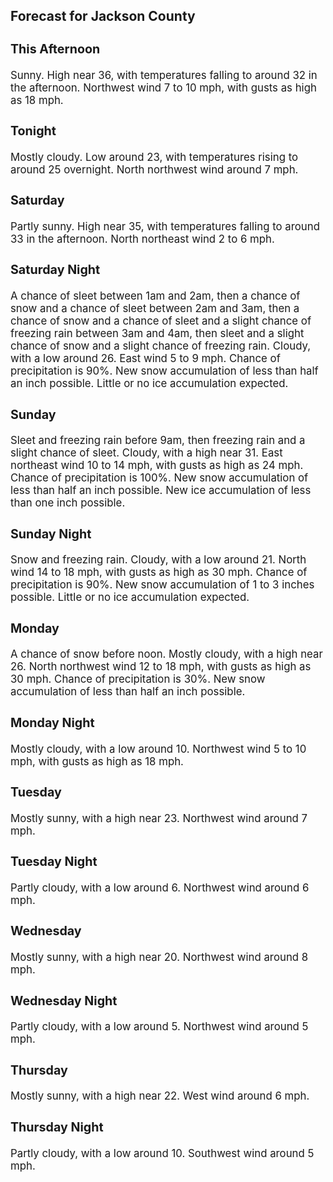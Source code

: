 <div>
   <h2>Forecast for Jackson County</h2>
   <p>
      <div style="font-size:120%">
         <h3>This Afternoon</h3>Sunny. High near 36, with temperatures falling to around 32 in the afternoon. Northwest wind 7 to 10 mph, with gusts as high
         as 18 mph.<br></div>
   </p>
   <p>
      <div style="font-size:120%">
         <h3>Tonight</h3>Mostly cloudy. Low around 23, with temperatures rising to around 25 overnight. North northwest wind around 7 mph.<br></div>
   </p>
   <p>
      <div style="font-size:120%">
         <h3>Saturday</h3>Partly sunny. High near 35, with temperatures falling to around 33 in the afternoon. North northeast wind 2 to 6 mph.<br></div>
   </p>
   <p>
      <div style="font-size:120%">
         <h3>Saturday Night</h3>A chance of sleet between 1am and 2am, then a chance of snow and a chance of sleet between 2am and 3am, then a chance of snow
         and a chance of sleet and a slight chance of freezing rain between 3am and 4am, then sleet and a slight chance of snow and
         a slight chance of freezing rain. Cloudy, with a low around 26. East wind 5 to 9 mph. Chance of precipitation is 90%. New
         snow accumulation of less than half an inch possible. Little or no ice accumulation expected.<br></div>
   </p>
   <p>
      <div style="font-size:120%">
         <h3>Sunday</h3>Sleet and freezing rain before 9am, then freezing rain and a slight chance of sleet. Cloudy, with a high near 31. East northeast
         wind 10 to 14 mph, with gusts as high as 24 mph. Chance of precipitation is 100%. New snow accumulation of less than half
         an inch possible. New ice accumulation of less than one inch possible.<br></div>
   </p>
   <p>
      <div style="font-size:120%">
         <h3>Sunday Night</h3>Snow and freezing rain. Cloudy, with a low around 21. North wind 14 to 18 mph, with gusts as high as 30 mph. Chance of precipitation
         is 90%. New snow accumulation of 1 to 3 inches possible. Little or no ice accumulation expected.<br></div>
   </p>
   <p>
      <div style="font-size:120%">
         <h3>Monday</h3>A chance of snow before noon. Mostly cloudy, with a high near 26. North northwest wind 12 to 18 mph, with gusts as high as
         30 mph. Chance of precipitation is 30%. New snow accumulation of less than half an inch possible.<br></div>
   </p>
   <p>
      <div style="font-size:120%">
         <h3>Monday Night</h3>Mostly cloudy, with a low around 10. Northwest wind 5 to 10 mph, with gusts as high as 18 mph.<br></div>
   </p>
   <p>
      <div style="font-size:120%">
         <h3>Tuesday</h3>Mostly sunny, with a high near 23. Northwest wind around 7 mph.<br></div>
   </p>
   <p>
      <div style="font-size:120%">
         <h3>Tuesday Night</h3>Partly cloudy, with a low around 6. Northwest wind around 6 mph.<br></div>
   </p>
   <p>
      <div style="font-size:120%">
         <h3>Wednesday</h3>Mostly sunny, with a high near 20. Northwest wind around 8 mph.<br></div>
   </p>
   <p>
      <div style="font-size:120%">
         <h3>Wednesday Night</h3>Partly cloudy, with a low around 5. Northwest wind around 5 mph.<br></div>
   </p>
   <p>
      <div style="font-size:120%">
         <h3>Thursday</h3>Mostly sunny, with a high near 22. West wind around 6 mph.<br></div>
   </p>
   <p>
      <div style="font-size:120%">
         <h3>Thursday Night</h3>Partly cloudy, with a low around 10. Southwest wind around 5 mph.<br></div>
   </p>
</div>